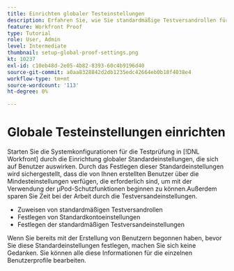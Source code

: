 ```yaml
---
title: Einrichten globaler Testeinstellungen
description: Erfahren Sie, wie Sie standardmäßige Testversandrollen für Benutzer einrichten. Standardeinstellungen für Testnachrichten; und standardmäßigen Testversandeinstellungen für Testsendungen .
feature: Workfront Proof
type: Tutorial
role: User, Admin
level: Intermediate
thumbnail: setup-global-proof-settings.png
kt: 10237
exl-id: c10eb48d-2e05-4b82-8393-60c4b9196d40
source-git-commit: a0aa8328842d2db1235edc42664eb0b18f4038e4
workflow-type: tm+mt
source-wordcount: '113'
ht-degree: 0%

---
```


# Globale Testeinstellungen einrichten

Starten Sie die Systemkonfigurationen für die Testprüfung in [!DNL Workfront] durch die Einrichtung globaler Standardeinstellungen, die sich auf Benutzer auswirken. Durch das Festlegen dieser Standardeinstellungen wird sichergestellt, dass die von Ihnen erstellten Benutzer über die Mindesteinstellungen verfügen, die erforderlich sind, um mit der Verwendung der µPod-Schutzfunktionen beginnen zu können.Außerdem sparen Sie Zeit bei der Arbeit durch die Testversandeinstellungen.

* Zuweisen von standardmäßigen Testversandrollen
* Festlegen von Standardkontoeinstellungen
* Festlegen der standardmäßigen Testversandeinstellungen

Wenn Sie bereits mit der Erstellung von Benutzern begonnen haben, bevor Sie diese Standardeinstellungen festlegen, machen Sie sich keine Gedanken. Sie können alle diese Informationen für die einzelnen Benutzerprofile bearbeiten.
